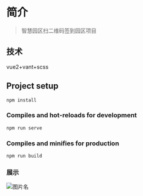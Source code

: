 # 简介

> 智慧园区扫二维码签到园区项目

## 技术
vue2+vant+scss

## Project setup
```
npm install
```

### Compiles and hot-reloads for development
```
npm run serve
```

### Compiles and minifies for production
```
npm run build
```
### 展示

![图片名](https://cdn.staticaly.com/gh/guqzhou/photo_gallery@master/blog/202302021027718.png)

